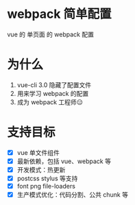 # webpack 简单配置

vue 的 单页面 的 webpack 配置

# 为什么

1. vue-cli 3.0 隐藏了配置文件
2. 用来学习 webpack 的配置
3. 成为 webpack 工程师:expressionless:

# 支持目标

- [x] vue 单文件组件
- [x] 最新依赖，包括 vue、webpack 等
- [x] 开发模式：热更新
  <!-- - [ ] css 生产样式 按entry抽成single file delay : [minicss plugin](https://github.com/webpack-contrib/mini-css-extract-plugin/issues/52#issuecomment-376777899) -->
- [x] postcss stylus 等支持
- [x] font png file-loaders
  <!-- - [ ] svg 支持 symbol 使用 icon -->
- [x] 生产模式优化：代码分割、公共 chunk 等
  <!-- - [ ] 构建速度优化：dll -->
  <!-- - [ ] 单元测试：mocha + chai -->
  <!-- - [ ] e2e 测试：cypress -->
  <!-- - [ ] 编辑器配置：vscode 配置、 prettier、editor -->
